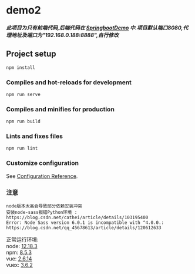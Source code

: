 # demo2


##### 此项目为只有前端代码,后端代码在 [SpringbootDemo](https://github.com/wmdny/SpringBootDemo/) 中.项目默认端口8080,代理地址及端口为"192.168.0.188:8888",自行修改


## Project setup
```
npm install
```

### Compiles and hot-reloads for development
```
npm run serve
```

### Compiles and minifies for production
```
npm run build
```

### Lints and fixes files
```
npm run lint
```

### Customize configuration
See [Configuration Reference](https://cli.vuejs.org/config/).


### 注意
```
node版本太高会导致部分依赖安装冲突  
安装node-sass报错Python环境 : https://blog.csdn.net/cathei/article/details/103195400
Error: Node Sass version 6.0.1 is incompatible with ^4.0.0.: https://blog.csdn.net/qq_45678613/article/details/120612633    
```

正常运行环境:  
node: [12.18.3]()  
npm: [8.5.3]()  
vue: [2.6.14]()  
vuex: [3.6.2]()  



